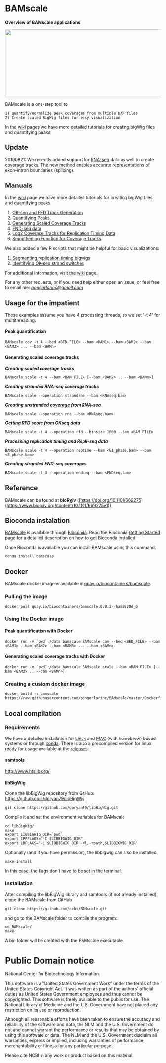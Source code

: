 BAMscale
===

**Overview of BAMscale applications**


<p align="center">
<img src="https://github.com/ncbi/BAMscale/blob/master/doc/images/MAIN_figure.png"  width="800" height="220" />
</p>


BAMscale is a one-step tool to 

    1) quantify/normalize peak coverages from multiple BAM files 
    2) Create scaled BigWig files for easy visualization

In the [wiki](https://github.com/ncbi/BAMscale/wiki) pages we have more detailed tutorials for creating bigWig files and quantifying peaks

## Update

20190821: We recently added support for [RNA-seq](https://github.com/ncbi/BAMscale/wiki/Detailed-usage:-RNA-seq-coverage-tracks) data as well to create coverage tracks. The new method enables accurate representations of exon-intron boundaries (splicing). 

## Manuals

In the [wiki](https://github.com/ncbi/BAMscale/wiki) page we have more detailed tutorials for creating bigWig files and quantifying peaks:

1. [OK-seq and RFD Track Generation](https://github.com/ncbi/BAMscale/wiki/Detailed-Use:-OKseq-RFD-(Replication-Fork-Directionality)-Track-Generation)
2. [Quantifying Peaks](https://github.com/ncbi/BAMscale/wiki/Detailed-Use:-Quantifying-Peak-Coverages-from-Multiple-BAM-Files#comparing-atac-seq-changes-induced-from-treatment)
3. [Generating Scaled Coverage Tracks](https://github.com/ncbi/BAMscale/wiki/Detailed-Use:-Generating-Scaled-Coverage-Tracks#preparing-input-data-for-bamscale)
4. [END-seq data](https://github.com/ncbi/BAMscale/wiki/Detailed-Use:-Processing-END-seq-Data)
5. [Log2 Coverage Tracks for Replication Timing Data](https://github.com/ncbi/BAMscale/wiki/Detailed-Use:-Replication-Timing-log2-Coverage-Ratio-from-Two-BAM-Files)
6. [Smoothening Function for Coverage Tracks](https://github.com/ncbi/BAMscale/wiki/Detailed-Use:-Smooth-Coverage-Tracks)


We also added a few R scripts that might be helpful for basic visualizations:

1. [Segmenting replication timing bigwigs](https://github.com/ncbi/BAMscale/wiki/Replication-timing-BED-segments-from-bigwig)
2. [Identifying OK-seq strand switches](https://github.com/ncbi/BAMscale/wiki/Finding-OK-seq-strand-switched-from-the-RFD-track)

For additional information, visit the [wiki](https://github.com/ncbi/BAMscale/wiki) page.

For any other requests, or if you need help either open an issue, or feel free to email me: *pongorlorinc@gmail.com*


## Usage for the impatient

These examples assume you have 4 processing threads, so we set '-t 4' for multithreading.

#### Peak quantification

    BAMscale cov -t 4 --bed <BED_FILE> --bam <BAM1> --bam <BAM2> --bam <BAM3> ... --bam <BAMn>

#### Generating scaled coverage tracks

***Creating scaled coverage tracks***

    BAMscale scale -t 4 --bam <BAM_FILE> [--bam <BAM2> .. --bam <BAMn>]

***Creating stranded RNA-seq coverage tracks***

    BAMscale scale --operation strandrna --bam <RNAseq.bam>
    
***Creating unstranded coverage from RNA-seq***

    BAMscale scale --operation rna --bam <RNAseq.bam>

***Getting RFD score from OKseq data***

    BAMscale scale -t 4 --operation rfd --binsize 1000 --bam <BAM_FILE>
    
***Processing replication timing and Repli-seq data***

    BAMscale scale -t 4 --operation reptime --bam <G1_phase.bam> --bam <S_phase.bam>
    
***Creating stranded END-seq coverages***

    BAMscale scale -t 4 --operation endseq --bam <ENDseq.bam>


## Reference

BAMscale can be found at **bioR&chi;iv** ([https://doi.org/10.1101/669275](https://www.biorxiv.org/content/10.1101/669275v1))

## Bioconda instalation

[BAMscale](https://bioconda.github.io/recipes/bamscale/README.html) is available through [Bioconda](https://bioconda.github.io/). Read the Bioconda [Getting Started](https://bioconda.github.io/user/install.html#install-conda) page for a detailed description on how to get Bioconda installed.

Once Bioconda is available you can install BAMscale using this command.

    conda install bamscale

## Docker

BAMscale docker image is available in [quay.io/biocontainers/bamscale](https://quay.io/repository/biocontainers/bamscale).

### Pulling the image

    docker pull quay.io/biocontainers/bamscale:0.0.3--ha85820d_0
    
### Using the Docker image

#### Peak quantification with Docker

    docker run -v `pwd`:/data bamscale BAMscale cov --bed <BED_FILE> --bam <BAM1> --bam <BAM2> --bam <BAM3> ... --bam <BAMn>

#### Generating scaled coverage tracks with Docker

    docker run -v `pwd`:/data bamscale BAMscale scale --bam <BAM_FILE> [--bam <BAM2> .. --bam <BAMn>]

### Creating a custom docker image

    docker build -t bamscale https://raw.githubusercontent.com/pongorlorinc/BAMscale/master/Dockerfile

## Local compilation

### Requirements

We have a detailed installation for [Linux](https://github.com/ncbi/BAMscale/wiki/Installation#detailed-installation-for-linux-based-os) and [MAC](https://github.com/ncbi/BAMscale/wiki/Installation#detailed-installation-for-mac-os-with-homebrew) (with homebrew) based systems or through [conda](https://github.com/ncbi/BAMscale/wiki/Installation#detailed-installation-for-mac-os-with-conda). There is also a precompiled version for linux ready for usage available at the [releases](https://github.com/ncbi/BAMscale/releases).

#### samtools
http://www.htslib.org/

#### libBigWig
Clone the libBigWig repository from GitHub: https://github.com/dpryan79/libBigWig

    git clone https://github.com/dpryan79/libBigWig.git

Compile it and set the environment variables for BAMscale

    cd libBigWig/
    make
    export LIBBIGWIG_DIR=`pwd`
    export CPPFLAGS="-I $LIBBIGWIG_DIR"
    export LDFLAGS="-L $LIBBIGWIG_DIR -Wl,-rpath,$LIBBIGWIG_DIR"
    
Optionally (and if you have permission), the libbigwig can also be installed

    make install
    
In this case, the flags don't have to be set in the terminal.

### Installation

After compiling the libBigWig library and samtools (if not already installed) clone the BAMscale from GitHub

    git clone https://github.com/ncbi/BAMscale.git
    
and go to the BAMscale folder to compile the program:

    cd BAMscale/
    make
    
A bin folder will be created with the BAMscale executable.

# Public Domain notice

National Center for Biotechnology Information.

This software is a "United States Government Work" under the terms of the United States
Copyright Act. It was written as part of the authors' official duties as United States
Government employees and thus cannot be copyrighted. This software is freely available
to the public for use. The National Library of Medicine and the U.S. Government have not
 placed any restriction on its use or reproduction.

Although all reasonable efforts have been taken to ensure the accuracy and reliability
of the software and data, the NLM and the U.S. Government do not and cannot warrant the
performance or results that may be obtained by using this software or data. The NLM and
the U.S. Government disclaim all warranties, express or implied, including warranties
of performance, merchantability or fitness for any particular purpose.

Please cite NCBI in any work or product based on this material.
